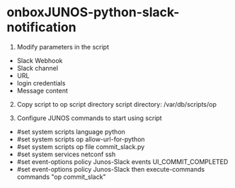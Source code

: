 # onboxJUNOS-python-slack-notification

1. Modify parameters in the script 
- Slack Webhook
- Slack channel 
- URL 
- login credentials 
- Message content 

2. Copy script to op script directory 
script directory:  /var/db/scripts/op

3. Configure JUNOS commands to start using script
- #set system scripts language python
- #set system scripts op allow-url-for-python
- #set system scripts op file commit_slack.py
- #set system services netconf ssh
- #set event-options policy Junos-Slack events UI_COMMIT_COMPLETED
- #set event-options policy Junos-Slack then execute-commands commands "op commit_slack"

